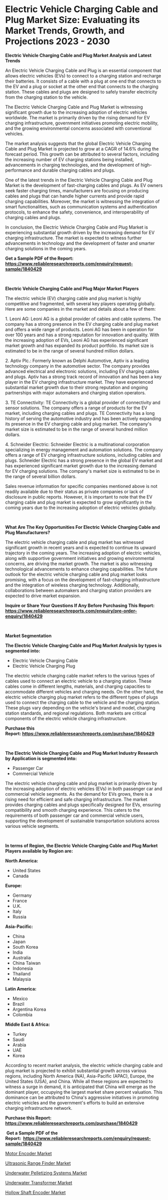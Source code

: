 <p><h1>Electric Vehicle Charging Cable and Plug Market Size: Evaluating its Market Trends, Growth, and Projections 2023 - 2030</h1></p><p><strong>Electric Vehicle Charging Cable and Plug Market Analysis and Latest Trends</strong></p>
<p><p>An Electric Vehicle Charging Cable and Plug is an essential component that allows electric vehicles (EVs) to connect to a charging station and recharge their batteries. It consists of a cable with a plug at one end that connects to the EV and a plug or socket at the other end that connects to the charging station. These cables and plugs are designed to safely transfer electricity from the charging station to the vehicle.</p><p>The Electric Vehicle Charging Cable and Plug Market is witnessing significant growth due to the increasing adoption of electric vehicles worldwide. The market is primarily driven by the rising demand for EV charging infrastructure, government initiatives promoting electric mobility, and the growing environmental concerns associated with conventional vehicles. </p><p>The market analysis suggests that the global Electric Vehicle Charging Cable and Plug Market is projected to grow at a CAGR of 14.6% during the forecast period. This growth can be attributed to several factors, including the increasing number of EV charging stations being installed, advancements in charging technologies, and the development of high-performance and durable charging cables and plugs.</p><p>One of the latest trends in the Electric Vehicle Charging Cable and Plug Market is the development of fast-charging cables and plugs. As EV owners seek faster charging times, manufacturers are focusing on producing cables and plugs that can handle higher currents and provide rapid charging capabilities. Moreover, the market is witnessing the integration of smart functionalities, such as communication systems and authentication protocols, to enhance the safety, convenience, and interoperability of charging cables and plugs.</p><p>In conclusion, the Electric Vehicle Charging Cable and Plug Market is experiencing substantial growth driven by the increasing demand for EV charging infrastructure. The market is expected to witness further advancements in technology and the development of faster and smarter charging solutions in the coming years.</p></p>
<p><strong>Get a Sample PDF of the Report:&nbsp; <a href="https://www.reliableresearchreports.com/enquiry/request-sample/1840429">https://www.reliableresearchreports.com/enquiry/request-sample/1840429</a></strong></p>
<p>&nbsp;</p>
<p><strong>Electric Vehicle Charging Cable and Plug Major Market Players</strong></p>
<p><p>The electric vehicle (EV) charging cable and plug market is highly competitive and fragmented, with several key players operating globally. Here are some companies in the market and details about a few of them:</p><p>1. Leoni AG: Leoni AG is a global provider of cables and cable systems. The company has a strong presence in the EV charging cable and plug market and offers a wide range of products. Leoni AG has been in operation for over 100 years and has a strong reputation for innovation and quality. With the increasing adoption of EVs, Leoni AG has experienced significant market growth and has expanded its product portfolio. Its market size is estimated to be in the range of several hundred million dollars.</p><p>2. Aptiv Plc.: Formerly known as Delphi Automotive, Aptiv is a leading technology company in the automotive sector. The company provides advanced electrical and electronic solutions, including EV charging cables and plugs. Aptiv has a strong track record of innovation and has been a key player in the EV charging infrastructure market. They have experienced substantial market growth due to their strong reputation and ongoing partnerships with major automakers and charging station operators.</p><p>3. TE Connectivity: TE Connectivity is a global provider of connectivity and sensor solutions. The company offers a range of products for the EV market, including charging cables and plugs. TE Connectivity has a long history of serving the automotive industry and has been actively expanding its presence in the EV charging cable and plug market. The company's market size is estimated to be in the range of several hundred million dollars.</p><p>4. Schneider Electric: Schneider Electric is a multinational corporation specializing in energy management and automation solutions. The company offers a range of EV charging infrastructure solutions, including cables and plugs. Schneider Electric has a strong presence in the global EV market and has experienced significant market growth due to the increasing demand for EV charging solutions. The company's market size is estimated to be in the range of several billion dollars.</p><p>Sales revenue information for specific companies mentioned above is not readily available due to their status as private companies or lack of disclosure in public reports. However, it is important to note that the EV charging cable and plug market is expected to grow significantly in the coming years due to the increasing adoption of electric vehicles globally.</p></p>
<p>&nbsp;</p>
<p><strong>What Are The Key Opportunities For Electric Vehicle Charging Cable and Plug Manufacturers?</strong></p>
<p><p>The electric vehicle charging cable and plug market has witnessed significant growth in recent years and is expected to continue its upward trajectory in the coming years. The increasing adoption of electric vehicles, along with supportive government initiatives and growing environmental concerns, are driving the market growth. The market is also witnessing technological advancements to enhance charging capabilities. The future outlook for the electric vehicle charging cable and plug market looks promising, with a focus on the development of fast-charging infrastructure and the integration of wireless charging technology. Additionally, collaborations between automakers and charging station providers are expected to drive market expansion.</p></p>
<p><strong>Inquire or Share Your Questions If Any Before Purchasing This Report: <a href="https://www.reliableresearchreports.com/enquiry/pre-order-enquiry/1840429">https://www.reliableresearchreports.com/enquiry/pre-order-enquiry/1840429</a></strong></p>
<p>&nbsp;</p>
<p><strong>Market Segmentation</strong></p>
<p><strong>The Electric Vehicle Charging Cable and Plug Market Analysis by types is segmented into:</strong></p>
<p><ul><li>Electric Vehicle Charging Cable</li><li>Electric Vehicle Charging Plug</li></ul></p>
<p><p>The electric vehicle charging cable market refers to the various types of cables used to connect an electric vehicle to a charging station. These cables come in different lengths, materials, and charging capacities to accommodate different vehicles and charging needs. On the other hand, the electric vehicle charging plug market refers to the different types of plugs used to connect the charging cable to the vehicle and the charging station. These plugs vary depending on the vehicle's brand and model, charging station standards, and regional regulations. Both markets are critical components of the electric vehicle charging infrastructure.</p></p>
<p><strong>Purchase this Report:&nbsp;<a href="https://www.reliableresearchreports.com/purchase/1840429">https://www.reliableresearchreports.com/purchase/1840429</a></strong></p>
<p>&nbsp;</p>
<p><strong>The Electric Vehicle Charging Cable and Plug Market Industry Research by Application is segmented into:</strong></p>
<p><ul><li>Passenger Car</li><li>Commercial Vehicle</li></ul></p>
<p><p>The electric vehicle charging cable and plug market is primarily driven by the increasing adoption of electric vehicles (EVs) in both passenger car and commercial vehicle segments. As the demand for EVs grows, there is a rising need for efficient and safe charging infrastructure. The market provides charging cables and plugs specifically designed for EVs, ensuring compatibility and smooth charging experience. This caters to the requirements of both passenger car and commercial vehicle users, supporting the development of sustainable transportation solutions across various vehicle segments.</p></p>
<p>&nbsp;</p>
<p><strong>In terms of Region, the Electric Vehicle Charging Cable and Plug Market Players available by Region are:</strong></p>
<p>
    <p> <strong> North America: </strong>
        <ul>
            <li>United States</li>
            <li>Canada</li>
        </ul>
        </p> 
    <p> <strong> Europe: </strong>
        <ul>
            <li>Germany</li>
            <li>France</li>
            <li>U.K.</li>
            <li>Italy</li>
            <li>Russia</li>
        </ul>
        </p> 
    <p> <strong> Asia-Pacific: </strong>
        <ul>
            <li>China</li>
            <li>Japan</li>
            <li>South Korea</li>
            <li>India</li>
            <li>Australia</li>
            <li>China Taiwan</li>
            <li>Indonesia</li>
            <li>Thailand</li>
            <li>Malaysia</li>
        </ul>
        </p> 
    <p> <strong> Latin America: </strong>
        <ul>
            <li>Mexico</li>
            <li>Brazil</li>
            <li>Argentina Korea</li>
            <li>Colombia</li>
        </ul>
        </p> 
    <p> <strong> Middle East & Africa: </strong>
        <ul>
            <li>Turkey</li>
            <li>Saudi</li>
            <li>Arabia</li>
            <li>UAE</li>
            <li>Korea</li>
        </ul>
    </p>
    </p>
<p><p>According to recent market analysis, the electric vehicle charging cable and plug market is projected to exhibit substantial growth across various regions, including North America (NA), Asia-Pacific (APAC), Europe, the United States (USA), and China. While all these regions are expected to witness a surge in demand, it is anticipated that China will emerge as the dominant player, occupying the largest market share percent valuation. This dominance can be attributed to China's aggressive initiatives in promoting electric vehicles and the government's efforts to build an extensive charging infrastructure network.</p></p>
<p><strong>Purchase this Report: <a href="https://www.reliableresearchreports.com/purchase/1840429">https://www.reliableresearchreports.com/purchase/1840429</a></strong></p>
<p>&nbsp;<strong>Get a Sample PDF of the Report:&nbsp;&nbsp;<a href="https://www.reliableresearchreports.com/enquiry/request-sample/1840429">https://www.reliableresearchreports.com/enquiry/request-sample/1840429</a></strong></p>
<p><strong></strong></p>
<p><p><a href="https://medium.com/@karleeprice2004/motor-encoder-market-size-cagr-trends-2024-2030-6863d492c43a">Motor Encoder Market</a></p><p><a href="https://www.linkedin.com/pulse/ultrasonic-range-finder-market-size-2023-2030-global-s0mne/">Ultrasonic Range Finder Market</a></p><p><a href="https://www.linkedin.com/pulse/underwater-pelletizing-systems-market-share-amp-new-trends-dvure/">Underwater Pelletizing Systems Market</a></p><p><a href="https://www.linkedin.com/pulse/underwater-transformer-market-size-growth-forecast-from-giaxe/">Underwater Transformer Market</a></p><p><a href="https://medium.com/@tatemonahan564856/hollow-shaft-encoder-market-size-reveals-the-best-marketing-channels-in-global-industry-ee0d66b3de5c">Hollow Shaft Encoder Market</a></p></p>